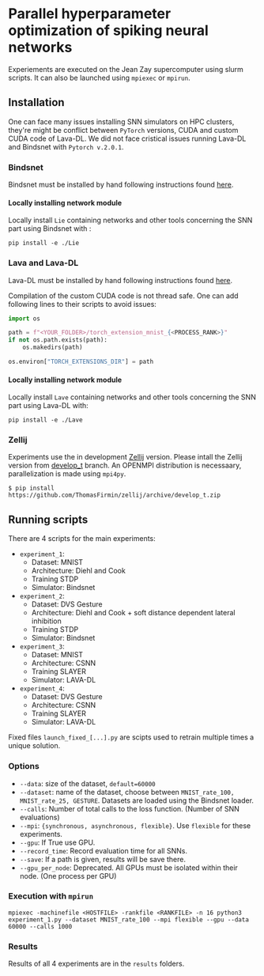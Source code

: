 # Parallel hyperparameter optimization of spiking neural networks

Experiements are executed on the Jean Zay supercomputer using slurm scripts.
It can also be launched using `mpiexec` or `mpirun`.

## Installation

One can face many issues installing SNN simulators on HPC clusters, they're might be conflict between `PyTorch` versions, CUDA and custom CUDA code of Lava-DL.
We did not face cristical issues running Lava-DL and Bindsnet with `Pytorch v.2.0.1`.

### Bindsnet
Bindsnet must be installed by hand following instructions found [here](https://bindsnet-docs.readthedocs.io/installation.html).

#### Locally installing network module
Locally install `Lie` containing networks and other tools concerning the SNN part using Bindsnet with :
```
pip install -e ./Lie
```

### Lava and Lava-DL
Lava-DL must be installed by hand following instructions found [here](https://lava-nc.org/lava/notebooks/in_depth/tutorial01_installing_lava.html).

Compilation of the custom CUDA code is not thread safe. One can add following lines to their scripts to avoid issues:

```python
import os

path = f"<YOUR_FOLDER>/torch_extension_mnist_{<PROCESS_RANK>}"
if not os.path.exists(path):
    os.makedirs(path)

os.environ["TORCH_EXTENSIONS_DIR"] = path
```

#### Locally installing network module
Locally install `Lave` containing networks and other tools concerning the SNN part using Lava-DL with:
```
pip install -e ./Lave
```

### Zellij

Experiments use the in development [Zellij](https://github.com/ThomasFirmin/zellij/) version.
Please intall the Zellij version from [develop_t](https://github.com/ThomasFirmin/zellij/tree/develop_t) branch.
An OPENMPI distribution is necessaary, parallelization is made using `mpi4py`.

```
$ pip install https://github.com/ThomasFirmin/zellij/archive/develop_t.zip
```

## Running scripts

There are 4 scripts for the main experiments:

- `experiment_1`:
  - Dataset: MNIST
  - Architecture: Diehl and Cook
  - Training STDP
  - Simulator: Bindsnet
- `experiment_2`:
  - Dataset: DVS Gesture
  - Architecture: Diehl and Cook + soft distance dependent lateral inhibition
  - Training STDP
  - Simulator: Bindsnet
- `experiment_3`:
  - Dataset: MNIST
  - Architecture: CSNN
  - Training SLAYER
  - Simulator: LAVA-DL
- `experiment_4`:
  - Dataset: DVS Gesture
  - Architecture: CSNN
  - Training SLAYER
  - Simulator: LAVA-DL

Fixed files `launch_fixed_[...].py` are scipts used to retrain multiple times a unique solution.

### Options
- `--data`: size of the dataset, `default=60000`
- `--dataset`: name of the dataset, choose between `MNIST_rate_100, MNIST_rate_25, GESTURE`. Datasets are loaded using the Bindsnet loader.
- `--calls`: Number of total calls to the loss function. (Number of SNN evaluations)
- `--mpi`: `{synchronous, asynchronous, flexible}`. Use `flexible` for these experiments.
- `--gpu`: If True use GPU.
- `--record_time`: Record evaluation time for all SNNs.
- `--save`: If a path is given, results will be save there.
- `--gpu_per_node`: Deprecated. All GPUs must be isolated within their node. (One process per GPU)

### Execution with `mpirun`

```
mpiexec -machinefile <HOSTFILE> -rankfile <RANKFILE> -n 16 python3 experiment_1.py --dataset MNIST_rate_100 --mpi flexible --gpu --data 60000 --calls 1000
```

### Results

Results of all 4 experiments are in the `results` folders.
